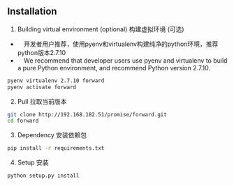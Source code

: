 ## Installation
1. Building virtual environment (optional) 构建虚拟环境 (可选)
  * &ensp;&ensp;开发者用户推荐，使用pyenv和virtualenv构建纯净的python环境，推荐python版本2.7.10
  * &ensp;&ensp;We recommend that developer users use pyenv and virtualenv to build a pure Python environment, and recommend Python version 2.7.10.
  ```Bash
  pyenv virtualenv 2.7.10 forward
  pyenv activate forward
  ```
2. Pull 拉取当前版本
  ```Bash
  git clone http://192.168.182.51/promise/forward.git
  cd forward
  ```
3. Dependency 安装依赖包
  ```Bash
  pip install -r requirements.txt
  ```
4. Setup 安装
  ```Bash
  python setup.py install
  ```
